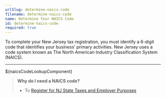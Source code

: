 ```yaml
---
urlSlug: determine-naics-code
filename: determine-naics-code
name: Determine Your NAICS Code
id: determine-naics-code
required: true
---
```


To complete your New Jersey tax registration, you must identify a 6-digit code that identifies your business’ primary activities. New Jersey uses a code system known as The North American Industry Classification System (NAICS).   

---

${naicsCodeLookupComponent}

> **Why do I need a NAICS code?**
>
> - To [Register for NJ State Taxes and Employer Purposes](/tasks/register-for-taxes)
